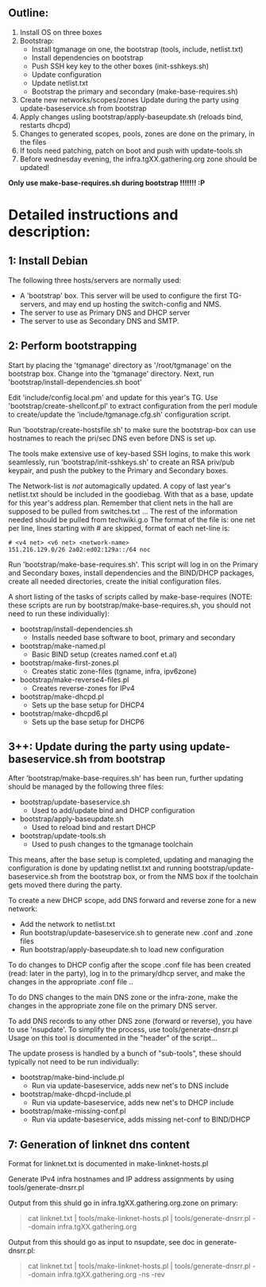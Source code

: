 Outline:
------------------------------------------------------------------

  1. Install OS on three boxes
  2. Bootstrap:
     * Install tgmanage on one, the bootstrap (tools, include, netlist.txt)
     * Install dependencies on bootstrap
     * Push SSH key key to the other boxes (init-sshkeys.sh)
     * Update configuration
     * Update netlist.txt
     * Bootstrap the primary and secondary (make-base-requires.sh)
  3. Create new networks/scopes/zones Update during the party using 
    update-baseservice.sh from bootstrap
  4. Apply changes usling bootstrap/apply-baseupdate.sh (reloads bind, restarts dhcpd)
  5. Changes to generated scopes, pools, zones are done on the primary, in the files
  6. If tools need patching, patch on boot and push with update-tools.sh
  7. Before wednesday evening, the infra.tgXX.gathering.org zone should be updated!

**Only use make-base-requires.sh during bootstrap !!!!!!! :P**

Detailed instructions and description:
==================================================================
 
1: Install Debian
------------------------------------------------------------------

The following three hosts/servers are normally used:
  * A 'bootstrap' box. This server will be used to configure
    the first TG-servers, and may end up hosting the switch-config and NMS.
  * The server to use as Primary DNS and DHCP server
  * The server to use as Secondary DNS and SMTP.

2: Perform bootstrapping
------------------------------------------------------------------

Start by placing the 'tgmanage' directory as '/root/tgmanage' on the bootstrap
box.  Change into the 'tgmanage' directory. Next, run
'bootstrap/install-dependencies.sh boot'


Edit 'include/config.local.pm' and update for this year's TG.  Use
'bootstrap/create-shellconf.pl' to extract configuration from the perl module to
create/update the 'include/tgmanage.cfg.sh' configuration script.

Run 'bootstrap/create-hostsfile.sh' to make sure the bootstrap-box can use
hostnames to reach the pri/sec DNS even before DNS is set up.

The tools make extensive use of key-based SSH logins, to make this work
seamlessly, run 'bootstrap/init-sshkeys.sh' to create an RSA priv/pub keypair, and
push the pubkey to the Primary and Secondary boxes.


The Network-list is _not_ automagically updated. A copy of last year's
netlist.txt should be included in the goodiebag. With that as a base, update
for this year's address plan. Remember that client nets in the hall are
supposed to be pulled from switches.txt ...
The rest of the information needed should be pulled from techwiki.g.o The
format of the file is: one net per line, lines starting with # are skipped,
format of each net-line is:

	# <v4 net> <v6 net> <network-name>
	151.216.129.0/26 2a02:ed02:129a::/64 noc


Run 'bootstrap/make-base-requires.sh'. This script will log in on the Primary and
Secondary boxes, install dependencies and the BIND/DHCP packages, create all
needed directories, create the initial configuration files.

A short listing of the tasks of scripts called by make-base-requires (NOTE: these 
scripts are run by bootstrap/make-base-requires.sh, you should not need to run these individually):
  * bootstrap/install-dependencies.sh
    * Installs needed base software to boot, primary and secondary
  * bootstrap/make-named.pl
    * Basic BIND setup (creates named.conf et.al)
  * bootstrap/make-first-zones.pl
    * Creates static zone-files (tgname, infra, ipv6zone)
  * bootstrap/make-reverse4-files.pl
    * Creates reverse-zones for IPv4
  * bootstrap/make-dhcpd.pl
    * Sets up the base setup for DHCP4
  * bootstrap/make-dhcpd6.pl
    * Sets up the base setup for DHCP6

3++: Update during the party using update-baseservice.sh from bootstrap
------------------------------------------------------------------

After 'bootstrap/make-base-requires.sh' has been run, further updating should be
managed by the following three files:
  * bootstrap/update-baseservice.sh
    * Used to add/update bind and DHCP configuration
  * bootstrap/apply-baseupdate.sh
    * Used to reload bind and restart DHCP
  * bootstrap/update-tools.sh
    * Used to push changes to the tgmanage toolchain

This means, after the base setup is completed, updating and managing the
configuration is done by updating netlist.txt and running bootstrap/update-baseservice.sh
from the bootstrap box, or from the NMS box if the toolchain gets moved there during
the party. 

To create a new DHCP scope, add DNS forward and reverse zone for a new network:

  * Add the network to netlist.txt
  * Run bootstrap/update-baseservice.sh to generate new .conf and .zone files
  * Run bootstrap/apply-baseupdate.sh to load new configuration

To do changes to DHCP config after the scope .conf file has been created 
(read: later in the party), log in to the primary/dhcp server, and make 
the changes in the appropriate .conf file ..

To do DNS changes to the main DNS zone or the infra-zone, make the changes
in the appropriate zone file on the primary DNS server.

To add DNS records to any other DNS zone (forward or reverse), you have
to use 'nsupdate'. To simplify the process, use tools/generate-dnsrr.pl
Usage on this tool is documented in the "header" of the script...


The update prosess is handled by a bunch of "sub-tools", these should typically
not need to be run individually:
  * bootstrap/make-bind-include.pl
    * Run via update-baseservice, adds new net's to DNS include
  * bootstrap/make-dhcpd-include.pl
    * Run via update-baseservice, adds new net's to DHCP include
  * bootstrap/make-missing-conf.pl
    * Run via update-baseservice, adds missing net-conf to BIND/DHCP


7: Generation of linknet dns content
------------------------------------------------------------------

Format for linknet.txt is documented in make-linknet-hosts.pl

Generate IPv4 infra hostnames and IP address assignments
by using tools/generate-dnsrr.pl

Output from this shuld go in infra.tgXX.gathering.org.zone on primary:
> cat linknet.txt | tools/make-linknet-hosts.pl | tools/generate-dnsrr.pl --domain infra.tgXX.gathering.org 

Output from this should go as input to nsupdate, see doc in generate-dnsrr.pl:
> cat linknet.txt | tools/make-linknet-hosts.pl | tools/generate-dnsrr.pl --domain infra.tgXX.gathering.org -ns -rev
